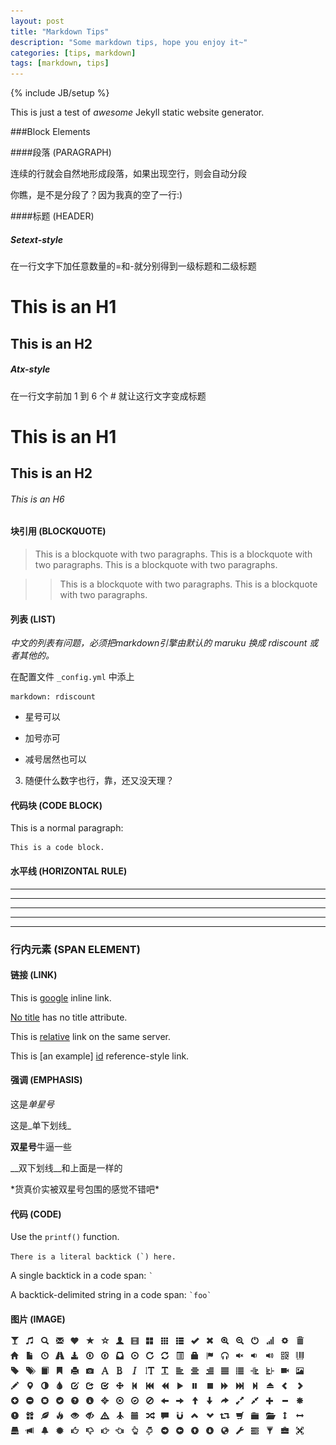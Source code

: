 ```yaml
---
layout: post
title: "Markdown Tips"
description: "Some markdown tips, hope you enjoy it~"
categories: [tips, markdown]
tags: [markdown, tips]
---
```

{% include JB/setup %}

This is just a test of *awesome* Jekyll static website generator. 

###Block Elements

####段落 (PARAGRAPH)

连续的行就会自然地形成段落，如果出现空行，则会自动分段

你瞧，是不是分段了？因为我真的空了一行:)

####标题 (HEADER)

##### Setext-style

在一行文字下加任意数量的=和-就分别得到一级标题和二级标题

This is an H1
=========

This is an H2
--

##### Atx-style

在一行文字前加 1 到 6 个 # 就让这行文字变成标题

# This is an H1

## This is an H2

###### This is an H6

#### 块引用 (BLOCKQUOTE)

> This is a blockquote with two paragraphs.
This is a blockquote with two paragraphs.
This is a blockquote with two paragraphs.

>> This is a blockquote with two paragraphs.
This is a blockquote with two paragraphs.

#### 列表 (LIST)

*中文的列表有问题，必须把markdown引擎由默认的 maruku 换成 rdiscount 或者其他的。*

在配置文件 `_config.yml` 中添上 

    markdown: rdiscount

* 星号可以
+ 加号亦可
- 减号居然也可以
3. 随便什么数字也行，靠，还又没天理？

#### 代码块 (CODE BLOCK)

This is a normal paragraph:

    This is a code block.

#### 水平线 (HORIZONTAL RULE)

* * *
***
******
- - -
-------------------

### 行内元素 (SPAN ELEMENT)

#### 链接 (LINK)

This is [google](https://www.google.com "Google") inline link.

[No title](http://www.baidu.com) has no title attribute.

This is [relative](/help) link on the same server.

This is [an example] [id] reference-style link.

[id]: http://example.com "Example"
[id]: http://another-example.com (Example)

#### 强调 (EMPHASIS)

这是*单星号*

这是_单下划线_

**双星号**牛逼一些

__双下划线__和上面是一样的

\*货真价实被双星号包围的感觉不错吧\*

#### 代码 (CODE)

Use the `printf()` function.

``There is a literal backtick (`) here.``

A single backtick in a code span: `` ` ``

A backtick-delimited string in a code span: `` `foo` ``

#### 图片 (IMAGE)

![Alt text](/assets/themes/twitter/bootstrap/img/glyphicons-halflings.png "Img")

